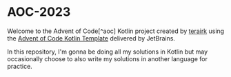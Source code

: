 # AOC-2023

Welcome to the Advent of Code[^aoc] Kotlin project created by [terairk][github] using the [Advent of Code Kotlin Template][template] delivered by JetBrains.

In this repository, I'm gonna be doing all my solutions in Kotlin but may occasionally choose to also write my solutions in another language for practice.


[aoc]: https://adventofcode.com
[docs]: https://kotlinlang.org/docs/home.html
[github]: https://github.com/terairk
[issues]: https://github.com/kotlin-hands-on/advent-of-code-kotlin-template/issues
[kotlin]: https://kotlinlang.org
[slack]: https://surveys.jetbrains.com/s3/kotlin-slack-sign-up
[template]: https://github.com/kotlin-hands-on/advent-of-code-kotlin-template
